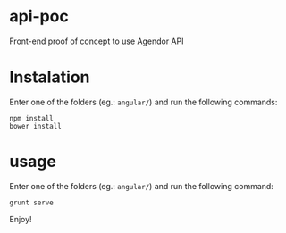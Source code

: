 api-poc
=======

Front-end proof of concept to use Agendor API

Instalation
===========

Enter one of the folders (eg.: `angular/`) and run the following commands:

    npm install
    bower install

usage
=====

Enter one of the folders (eg.: `angular/`) and run the following command:

    grunt serve

Enjoy!
